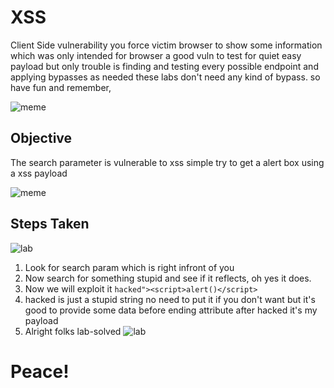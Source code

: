 # XSS

Client Side vulnerability you force victim browser to show some information which was only intended for browser
a good vuln to test for quiet easy payload but only trouble is finding and testing every possible endpoint and applying bypasses as needed these labs don't need any kind of bypass.
so have fun and remember,

![meme](https://www.google.com/url?sa=i&url=https%3A%2F%2Fmakeameme.org%2Fmeme%2Fxss-xss-everywhere-5b8065&psig=AOvVaw3t8jqGystfa6weNrP3L7dF&ust=1684647507145000&source=images&cd=vfe&ved=0CBEQjRxqGAoTCMjm2pOXg_8CFQAAAAAdAAAAABCNAg)

## Objective

The search parameter is vulnerable to xss simple try to get a alert box using a xss payload

![meme](https://miro.medium.com/v2/resize:fit:800/1*DxGqjTOfxr1rfXHtAWqojA.jpeg)

## Steps Taken
![lab](./screenshots/lab.png)
1. Look for search param which is right infront of you
2. Now search for something stupid and see if it reflects, oh yes it does.
3. Now we will exploit it `hacked"><script>alert()</script>`
4. hacked is just a stupid string no need to put it if you don't want but it's good to provide some data before ending attribute after hacked it's my payload
5. Alright folks lab-solved
   ![lab](./screenshots/lab-solved.png)
   
   
# Peace!

